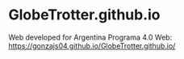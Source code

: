 # GlobeTrotter.github.io
Web developed for Argentina Programa 4.0
Web: https://gonzajs04.github.io/GlobeTrotter.github.io/